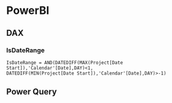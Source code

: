 # PowerBI

## DAX

### IsDateRange

```
IsDateRange = AND(DATEDIFF(MAX(Project[Date Start]),'Calendar'[Date],DAY)<1,
DATEDIFF(MIN(Project[Date Start]),'Calendar'[Date],DAY)>-1)
```

## Power Query
